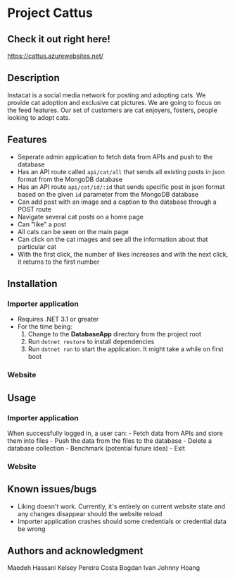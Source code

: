 # Project Cattus

## Check it out right here!
https://cattus.azurewebsites.net/

## Description

Instacat is a social media network for posting and adopting cats. We provide cat adoption and exclusive cat pictures. We are going to focus on the feed features. Our set of customers are cat enjoyers, fosters, people looking to adopt cats.  

## Features
- Seperate admin application to fetch data from APIs and push to the database
- Has an API route called `api/cat/all` that sends all existing posts in json format from the MongoDB database
- Has an API route `api/cat/id/:id` that sends specific post in json format based on the given `id` parameter from the MongoDB database
- Can add post with an image and a caption to the database through a POST route 
- Navigate several cat posts on a home page
- Can "like" a post
- All cats can be seen on the main page
- Can click on the cat images and see all the information about that particular cat 
- With the first click, the number of likes increases and with the next click, it returns to the first number

## Installation

### Importer application
- Requires .NET 3.1 or greater
- For the time being:
    1. Change to the **DatabaseApp** directory from the project root
    2. Run `dotnet restore` to install dependencies
    3. Run `dotnet run` to start the application. It might take a while on first boot

### Website

## Usage

### Importer application
When successfully logged in, a user can:
    - Fetch data from APIs and store them into files
    - Push the data from the files to the database
    - Delete a database collection
    - Benchmark (potential future idea)
    - Exit

### Website


## Known issues/bugs
- Liking doesn't work. Currently, it's entirely on current website state and any changes disappear should the website reload
- Importer application crashes should some credentials or credential data be wrong

## Authors and acknowledgment

Maedeh Hassani
Kelsey Pereira Costa
Bogdan Ivan
Johnny Hoang
